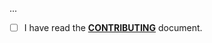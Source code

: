 <!--- Provide a general summary of your changes in the Title above -->

...

- [ ] I have read the **[CONTRIBUTING](https://github.com/owenvoke/convert/blob/main/.github/CONTRIBUTING.md)** document.
